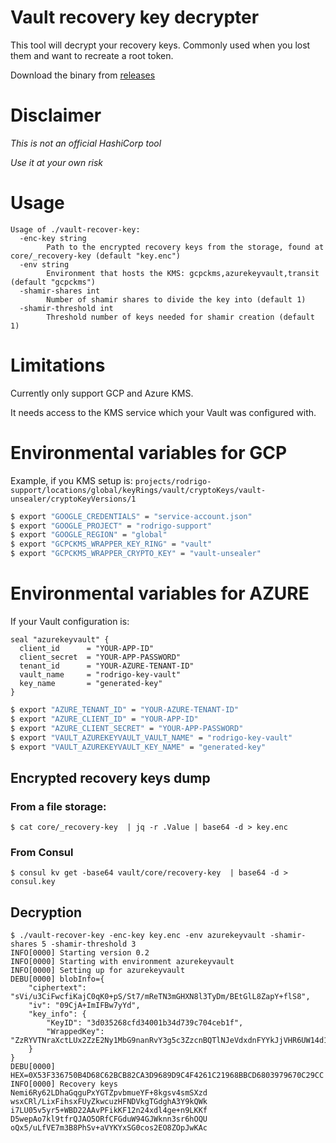 # Vault recovery key decrypter

This tool will decrypt your recovery keys.
Commonly used when you lost them and want to recreate a root token.

Download the binary from [releases](https://github.com/bruj0/vault-recovery-key/releases/) 
# Disclaimer
*This is not an official HashiCorp tool*

*Use it at your own risk*

# Usage
```
Usage of ./vault-recover-key:
  -enc-key string
    	Path to the encrypted recovery keys from the storage, found at core/_recovery-key (default "key.enc")
  -env string
    	Environment that hosts the KMS: gcpckms,azurekeyvault,transit (default "gcpckms")
  -shamir-shares int
    	Number of shamir shares to divide the key into (default 1)
  -shamir-threshold int
    	Threshold number of keys needed for shamir creation (default 1)
```
# Limitations
Currently only support GCP and Azure KMS.

It needs access to the KMS service which your Vault was configured with.

# Environmental variables for GCP
Example, if you KMS setup is: `projects/rodrigo-support/locations/global/keyRings/vault/cryptoKeys/vault-unsealer/cryptoKeyVersions/1`

```sh
$ export "GOOGLE_CREDENTIALS" = "service-account.json"
$ export "GOOGLE_PROJECT" = "rodrigo-support"
$ export "GOOGLE_REGION" = "global"
$ export "GCPCKMS_WRAPPER_KEY_RING" = "vault"
$ export "GCPCKMS_WRAPPER_CRYPTO_KEY" = "vault-unsealer"
```
# Environmental variables for AZURE
If your Vault configuration is:

```
seal "azurekeyvault" {
  client_id      = "YOUR-APP-ID"
  client_secret  = "YOUR-APP-PASSWORD"
  tenant_id      = "YOUR-AZURE-TENANT-ID"
  vault_name     = "rodrigo-key-vault"
  key_name       = "generated-key"
}
```

```sh
$ export "AZURE_TENANT_ID" = "YOUR-AZURE-TENANT-ID"
$ export "AZURE_CLIENT_ID" = "YOUR-APP-ID"
$ export "AZURE_CLIENT_SECRET" = "YOUR-APP-PASSWORD"
$ export "VAULT_AZUREKEYVAULT_VAULT_NAME" = "rodrigo-key-vault"
$ export "VAULT_AZUREKEYVAULT_KEY_NAME" = "generated-key"
```
## Encrypted recovery keys dump
### From a file storage:

```
$ cat core/_recovery-key  | jq -r .Value | base64 -d > key.enc
```

### From Consul
```
$ consul kv get -base64 vault/core/recovery-key  | base64 -d >  consul.key
```

## Decryption

```log
$ ./vault-recover-key -enc-key key.enc -env azurekeyvault -shamir-shares 5 -shamir-threshold 3
INFO[0000] Starting version 0.2
INFO[0000] Starting with environment azurekeyvault
INFO[0000] Setting up for azurekeyvault
DEBU[0000] blobInfo={
	"ciphertext": "sVi/u3CiFwcfiKajC0qK0+pS/St7/mReTN3mGHXN8l3TyDm/BEtGlL8ZapY+flS8",
	"iv": "09CjA+ImIFBw7yYd",
	"key_info": {
		"KeyID": "3d035268cfd34001b34d739c704ceb1f",
		"WrappedKey": "ZzRYVTNraXctLUx2ZzE2Ny1MbG9nanRvY3g5c3ZzcnBQTlNJeVdxdnFYYkJjVHR6UW14d1ZsaFBpdUVKbFliZW9qQk9UYmY5Q1hNQWpmVlAzVllsUDhtNThreW1qZl9IaFllZzAzNXdidmp3ZGZ2R1ZLV1YtSTZiOHJlVU9PdElsYTZTRmFRa3N2a0Y0cFBITGtwUVFoRG1tRVBHQ0huOXlXcUw0Q01XZWE1SDh6N2lRaGRham10cWgxRXZBS05zSWZwazVFaE9LemxWc1U1cXBQWHNhVmU5OVJiRVE1cV93aE11Y01HbzlQcU1ISGlPWmRzWGp3M25YWUc1RDNxUHRLQ3pmT2s5ZkFPUGhxNTktXzBuZm1LNVZqemtoQWpnMmNyT0F0VjVCemhNb3FNU2NhMXNXdXNpeDlId1FHVGNGTmw0SkdnRXRHb0VjMmhRUEp3MGpn"
	}
}
DEBU[0000] HEX=0X53F336750B4D68C62BCB82CA3D9689D9C4F4261C21968BBCD6803979670C29CC
INFO[0000] Recovery keys
Nemi6Ry62LDhaGqguPxYGTZpvbmueYF+8kgsv4smSXzd
wsxCRl/LixFihsxFUyZkwcuzHFNDVkgTGdghA3Y9kQWk
i7LU05v5yr5+WBD22AAvPFikKF12n24xdl4ge+n9LKKf
D5wepAo7kl9tfrQJAO5ORfCFGduW94GJWknn3sr6hOQU
oQx5/uLfVE7m3B8PhSv+aVYKYxSG0cos2EO8ZOpJwKAc
```
